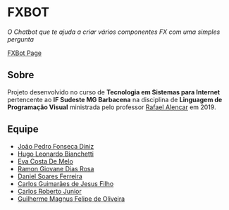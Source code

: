 # FXBOT
<i>O Chatbot que te ajuda a criar vários componentes FX com uma simples pergunta</i>

<a href="https://evacosta.github.io/ChatBot-LPV/">FXBot Page</a>
## Sobre
<p>Projeto desenvolvido no curso de <b>Tecnologia em Sistemas para Internet</b> pertencente ao <b>IF Sudeste MG Barbacena</b> na disciplina de <b>Linguagem de Programação Visual</b> ministrada pelo professor <a href="https://github.com/rafjaa">Rafael Alencar</a> em 2019.</p> 

## Equipe  
 
 <ul>
  
  <li><a href=https://github.com/JoaoPedro150>João Pedro Fonseca Diniz</a></li>  
  <li><a href=https://github.com/hugo-bianchetti>Hugo Leonardo Bianchetti</a></li>  
  <li><a href=https://github.com/EvaCosta>Eva Costa De Melo</a></li>
  <li><a href=https://github.com/RamonGiovane>Ramon Giovane Dias Rosa</a></li>  
  <li><a href=https://github.com/danielsf2>Daniel Soares Ferreira</a></li>
  <li><a href=https://github.com/carlosguimaraes10>Carlos Guimarães de Jesus Filho</a></li>
  <li><a href=https://github.com/carlosrjr>Carlos Roberto Junior</a></li>
  <li><a href=https://github.com/guimagnus>Guilherme Magnus Felipe de Oliveira</a></li>

</ul>
